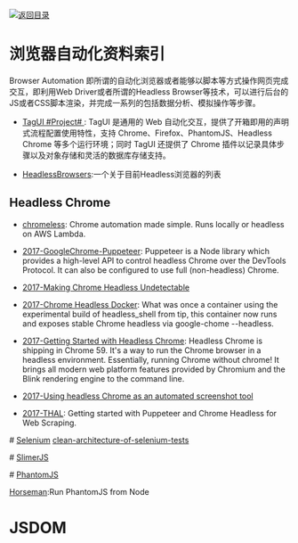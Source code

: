[![返回目录](https://parg.co/UGo)](https://parg.co/b4z) 

# 浏览器自动化资料索引

Browser Automation 即所谓的自动化浏览器或者能够以脚本等方式操作网页完成交互，即利用Web Driver或者所谓的Headless Browser等技术，可以进行后台的JS或者CSS脚本渲染，并完成一系列的包括数据分析、模拟操作等步骤。

- [TagUI #Project# ](https://github.com/tebelorg/TagUI): TagUI 是通用的 Web 自动化交互，提供了开箱即用的声明式流程配置使用特性，支持 Chrome、Firefox、PhantomJS、Headless Chrome 等多个运行环境；同时 TagUI 还提供了 Chrome 插件以记录具体步骤以及对象存储和灵活的数据库存储支持。

- [HeadlessBrowsers](https://github.com/dhamaniasad/HeadlessBrowsers):一个关于目前Headless浏览器的列表
 
## Headless Chrome



- [chromeless](https://github.com/graphcool/chromeless): Chrome automation made simple. Runs locally or headless on AWS Lambda.

- [2017-GoogleChrome-Puppeteer](https://github.com/GoogleChrome/puppeteer): Puppeteer is a Node library which provides a high-level API to control headless Chrome over the DevTools Protocol. It can also be configured to use full (non-headless) Chrome.

- [2017-Making Chrome Headless Undetectable](https://intoli.com/blog/making-chrome-headless-undetectable/)


- [2017-Chrome Headless Docker](https://hub.docker.com/r/justinribeiro/chrome-headless/): What was once a container using the experimental build of headless_shell from tip, this container now runs and exposes stable Chrome headless via google-chome --headless.

- [2017-Getting Started with Headless Chrome](https://parg.co/btk): Headless Chrome is shipping in Chrome 59. It's a way to run the Chrome browser in a headless environment. Essentially, running Chrome without chrome! It brings all modern web platform features provided by Chromium and the Blink rendering engine to the command line.

- [2017-Using headless Chrome as an automated screenshot tool](https://parg.co/btL)



- [2017-THAL](https://github.com/emadehsan/thal): Getting started with Puppeteer and Chrome Headless for Web Scraping.



# [Selenium]()
[clean-architecture-of-selenium-tests](http://ovaraksin.blogspot.jp/2016/04/clean-architecture-of-selenium-tests.html?utm_source=tuicool&utm_medium=referral)

# [SlimerJS](http://slimerjs.org/)

# [PhantomJS](http://phantomjs.org/)

[Horseman](https://github.com/johntitus/node-horseman):Run PhantomJS from Node

# JSDOM

